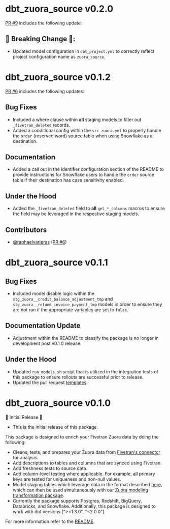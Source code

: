 # dbt_zuora_source v0.2.0
[PR #9](https://github.com/fivetran/dbt_zuora_source/pull/9) includes the following update:

## 🚨 Breaking Change 🚨:
- Updated model configuration in `dbt_project.yml` to correctly reflect project configuration name as `zuora_source`. 

# dbt_zuora_source v0.1.2
[PR #6](https://github.com/fivetran/dbt_zuora_source/pull/6) includes the following updates:
## Bug Fixes
- Included a where clause within **all** staging models to filter out `_fivetran_deleted` records.
- Added a conditional config within the `src_zuora.yml` to properly handle the `order` (reserved word) source table when using Snowflake as a destination.

## Documentation
- Added a call out in the identifier configuration section of the README to provide instructions for Snowflake users to handle the `order` source table if their destination has case sensitivity enabled.

## Under the Hood
- Added the `_fivetran_deleted` field to **all** `get_*_columns` macros to ensure the field may be leveraged in the respective staging models.

## Contributors
- [@raphaelvarieras](https://github.com/raphaelvarieras) ([PR #6](https://github.com/fivetran/dbt_zuora_source/pull/6))
# dbt_zuora_source v0.1.1
## Bug Fixes
- Included model disable logic within the `stg_zuora__credit_balance_adjustment_tmp` and `stg_zuora__refund_invoice_payment_tmp` models in order to ensure they are not run if the appropriate variables are set to `false`.

## Documentation Update
- Adjustment within the README to classify the package is no longer in development post v0.1.0 release.

## Under the Hood
- Updated `run_models.sh` script that is utilized in the integration tests of this package to ensure rollouts are successful prior to release.
- Updated the pull request [templates](/.github).

# dbt_zuora_source v0.1.0
🎉 Initial Release 🎉
- This is the initial release of this package. 

This package is designed to enrich your Fivetran Zuora data by doing the following:

- Cleans, tests, and prepares your Zuora data from [Fivetran's connector](https://fivetran.com/docs/applications/zuora) for analysis.
- Add descriptions to tables and columns that are synced using Fivetran.
- Add freshness tests to source data.
- Add column-level testing where applicable. For example, all primary keys are tested for uniqueness and non-null values.
- Model staging tables which leverage data in the format described [here](https://fivetran.com/docs/applications/zuora#schemainformation), which can then be used simultaneously with our [Zuora modeling transformation package](https://github.com/fivetran/dbt_zuora).
- Currently the package supports Postgres, Redshift, BigQuery, Databricks, and Snowflake. Additionally, this package is designed to work with dbt versions [">=1.3.0", "<2.0.0"].

For more information refer to the [README](https://github.com/fivetran/dbt_zuora_source/blob/main/README.md).